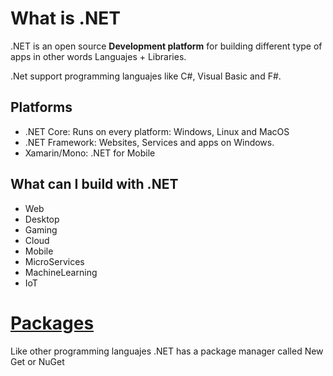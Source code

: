 # What is .NET

.NET is an open source **Development platform** for building different type of apps in other words Languajes + Libraries.

.Net support programming languajes like C#, Visual Basic and F#.

## Platforms

* .NET Core: Runs on every platform: Windows, Linux and MacOS
* .NET Framework: Websites, Services and apps on Windows.
* Xamarin/Mono: .NET for Mobile

## What can I build with .NET

* Web
* Desktop
* Gaming
* Cloud
* Mobile
* MicroServices
* MachineLearning
* IoT

# [Packages](https://docs.microsoft.com/en-us/learn/modules/dotnet-dependencies/2-dependency)

Like other programming languajes .NET has a package manager called New Get or NuGet
